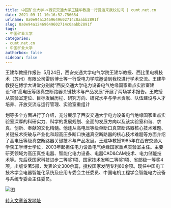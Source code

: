 ```yaml
---
title: 中国矿业大学->西安交通大学王建华教授一行受邀来我校访问 | cumt.net.cn
date: 2021-09-11 10:16:52.756654
urlname: 8a0e94a12469649602714c0aabb2891f
slug: 8a0e94a12469649602714c0aabb2891f
tags: 
- 中国矿业大学
categories:
- cumt.net.cn
- 中国矿业大学
authorbox: false
sidebar: false
---
```

王建华教授作报告  5月24日，西安交通大学电气学院王建华教授、西比里电机技术（苏州）有限公司雷厉博士等一行受电力学院邀请到我校进行学术交流。王建华教授在博学大讲堂分别就“西安交通大学电力设备电气绝缘国家重点实验室建设”和“高电压等级真空断路器关键技术与产品发展”开展了两场学术报告。王教授从实验室定位、目标发展历程、研究方向、研究水平与学术贡献、队伍建设与人才培养、开放交流与运行管理、实验室重组计
<!--more-->
划等多个方面进行了介绍，充分展示了西安交通大学电力设备电气绝缘国家重点实验室深厚的科研实力、科学的发展规划、全面的发展方向以及该实验室和谐、求真、创新、奉献的文化精髓。他还从高电压等级单断口真空断路器核心技术难题、关键技术突破与产业化和超高压多断口快速真空断路器的核心技术难题等方面介绍了高电压等级真空断路器关键技术与产品发展。王建华教授1985年在西安交通大学获工学博士学位，2003年起担任电力设备电气绝缘国家重点实验室主任。主要研究领域为高压真空电器、智能化电力设备、电器CAD&CAM技术、电力储能技术等。先后获国家科技进步二等奖1项、国家技术发明二等奖1项、省部级一等奖4项，出版专著5部，发表论文300余篇，授权国家发明专利60余项。现任中国电工技术学会电器智能化系统及应用专委会主任委员、中国电机工程学会智能电力设备与系统专委会主任委员。

![图](http://xwzx.cumt.edu.cn/_upload/article/images/fc/83/b7d93d6c4b048cba8460bac0ea69/2b27b9f4-afd6-4332-95fe-41467be89b49.jpg)

[转入文章首发地址](http://xwzx.cumt.edu.cn/24/37/c523a599095/page.htm)